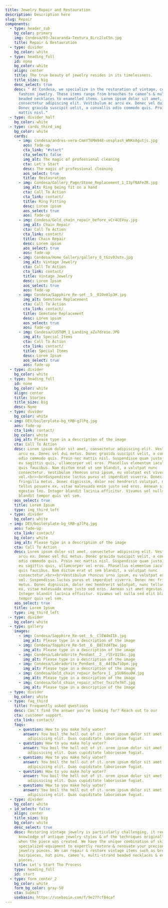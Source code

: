 ```yaml
---
title: Jewelry Repair and Restauration
description: Description here
slug: Repair
components:
  - type: header_sub
    bg_color: primary
    img: Condesa/03-Jacaranda-Textura_8Lrc2lvC5n.jpg
    title: Repair & Restauration
  - type: divider
    bg_color: white
  - type: heading_full
    id: none
    bg_color: white
    align: center
    title: The true beauty of jewelry resides in its timelessness.
    title_size: big
    desc_select: true
    desc: " At Condesa, we specialize in the restoration of vintage, costume &
      fashion jewelry. These items range from brooches to cameo’s & multi-strand
      beaded necklaces to enamelled items. Lorem ipsum dolor sit amet,
      consectetur adipiscing elit. Vestibulum ac arcu ex. Donec vel dui metus.
      Donec gravida suscipit velit, a convallis odio commodo quis. Proin nec
      mattis nisl."
  - type: divider_half
    bg_color: white
  - type: cards_third_img
    bg_color: white
    cards:
      - img: Condesa/andres-vera-CmmYT6Mm948-unsplash_WNKnAgutjs.jpg
        aos: fade-up
        cta_link: "#start"
        cta_select: false
        img_alt: The magic of professional cleaning
        cta: Let's Start
        desc: The magic of professional cleaning
        aos_select: true
        title: Restauration
      - img: Condesa/Gallery_Page/Stone_Replacement_1_I3yfNAFeZR.jpg
        img_alt: Ring being fit on a hand
        cta: Call To Action
        cta_link: contact/
        title: Ring Fitting
        desc: Lorem ipsum
        aos_select: true
        aos: fade-up
      - img: Condesa/Gold_chain_repair_before_vCr4CEVoy.jpg
        img_alt: Chain Repair
        cta: Call To Action
        cta_link: contact/
        title: Chain Repair
        desc: Lorem ipsum
        aos_select: true
        aos: fade-up
      - img: Condesa/Home_Gallery/gallery_8_tGzv0Jutn.jpg
        img_alt: Vintage Jewelry
        cta: Call To Action
        cta_link: contact/
        title: Vintage Jewelry
        desc: Lorem Ipsum
        aos_select: true
        aos: fade-up
      - img: Condesa/Sapphire_Re-set__5__010oXlp3H.jpg
        img_alt: Gemstone Replacement
        cta: Call To Action
        cta_link: contact/
        title: Gemstone Replacement
        desc: Lorem ipsum
        aos_select: true
        aos: fade-up
      - img: Condesa/CUSTOM_1_Landing_aZu7dreie.JPG
        img_alt: Special Items
        cta: Call To Action
        cta_link: contact/
        title: Special Items
        desc: Lorem Ipsum
        aos_select: true
        aos: fade-up
  - type: divider
    bg_color: white
  - type: heading_full
    id: none
    bg_color: white
    align: center
    title: Stories
    title_size: big
    desc: None
  - type: divider
    bg_color: white
  - img: DEV/boilerplate-bg_tRB-gJlPq.jpg
    aos: fade-up
    cta_link: contact/
    bg_color: white
    img_alt: Please type in a description of the image
    cta: Call To Action
    desc: Lorem ipsum dolor sit amet, consectetur adipiscing elit. Vestibulum ac
      arcu ex. Donec vel dui metus. Donec gravida suscipit velit, a convallis
      odio commodo quis. Proin nec mattis nisl. Suspendisse quam justo, egestas
      eu sagittis quis, ullamcorper vel eros. Phasellus elementum iaculis risus
      quis faucibus. Nam dictum erat ut sem blandit, a volutpat nunc
      consectetur. Vestibulum rhoncus urna ipsum, eu volutpat est viverra
      vel.<br><br>Suspendisse luctus purus et imperdiet viverra. Donec nec
      fringilla metus. Donec dignissim, dolor nec hendrerit volutpat, nunc
      tellus posuere ex, vitae malesuada enim justo sed eros. Aenean sit amet
      egestas leo. Integer blandit lacinia efficitur. Vivamus vel nulla sed elit
      blandit tempor quis vel sem.
    aos_select: true
    title: Lorem Ipsum
    type: img_third_left
  - type: divider
    bg_color: white
  - img: DEV/boilerplate-bg_tRB-gJlPq.jpg
    aos: fade-up
    cta_link: contact/
    bg_color: white
    img_alt: Please type in a description of the image
    cta: Call To Action
    desc: Lorem ipsum dolor sit amet, consectetur adipiscing elit. Vestibulum ac
      arcu ex. Donec vel dui metus. Donec gravida suscipit velit, a convallis
      odio commodo quis. Proin nec mattis nisl. Suspendisse quam justo, egestas
      eu sagittis quis, ullamcorper vel eros. Phasellus elementum iaculis risus
      quis faucibus. Nam dictum erat ut sem blandit, a volutpat nunc
      consectetur.<br><br>Vestibulum rhoncus urna ipsum, eu volutpat est viverra
      vel. Suspendisse luctus purus et imperdiet viverra. Donec nec fringilla
      metus. Donec dignissim, dolor nec hendrerit volutpat, nunc tellus posuere
      ex, vitae malesuada enim justo sed eros. Aenean sit amet egestas leo.
      Integer blandit lacinia efficitur. Vivamus vel nulla sed elit blandit
      tempor quis vel sem.
    aos_select: true
    title: Lorem Ipsum
    type: img_third_left
  - type: divider
    bg_color: white
  - type: gallery
    images:
      - img: Condesa/Sapphire_Re-set__6__ClEW4mIIk.jpg
        img_alt: Please type in a description of the image
      - img: Condesa/Sapphire_Re-Set__6__B8lYd4Tbw.jpg
        img_alt: Please type in a description of the image
      - img: Condesa/Labradorite_Pendant__2__rlErQ1Sbc.jpg
        img_alt: Please type in a description of the image
      - img: Condesa/Labradorite_Pendant__8__A4I0w7iOpm.jpg
        img_alt: Please type in a description of the image
      - img: Condesa/Gold_chain_repair_before_1__p5U86ouDW.jpg
        img_alt: Please type in a description of the image
      - img: Condesa/Gold_chain_repair_after_Tnzzfe7mT.jpg
        img_alt: Please type in a description of the image
  - type: divider
    bg_color: white
  - type: faq_third
    title: Frequently asked questions
    desc: Can’t find the answer you’re looking for? Reach out to our
    cta: customer support.
    cta_link: contact/
    faqs:
      - question: How to you make holy water?
        answer: You boil the hell out of it. orem ipsum dolor sit amet consectetur
          adipisicing elit. Quas cupiditate laboriosam fugiat.
      - question: How to you make holy water?
        answer: You boil the hell out of it. orem ipsum dolor sit amet consectetur
          adipisicing elit. Quas cupiditate laboriosam fugiat.
      - question: How to you make holy water?
        answer: You boil the hell out of it. orem ipsum dolor sit amet consectetur
          adipisicing elit. Quas cupiditate laboriosam fugiat.
      - question: How to you make holy water?
        answer: You boil the hell out of it. orem ipsum dolor sit amet consectetur
          adipisicing elit. Quas cupiditate laboriosam fugiat.
      - question: How to you make holy water?
        answer: You boil the hell out of it. orem ipsum dolor sit amet consectetur
          adipisicing elit. Quas cupiditate laboriosam fugiat.
  - type: divider
    bg_color: white
  - id_select: false
    align: center
    title_size: big
    bg_color: white
    desc_select: true
    desc: Restoring vintage jewelry is particularly challenging, it requires vast
      knowledge of antique jewelry styles & of the techniques originally used
      when the piece was created. We have the unique combination of skills &
      specialized equipment to expertly restore & renovate your precious vintage
      jewelry pieces. We can repair & restore vintage items such as brooches,
      hairpieces, hat pins, cameo’s, multi-strand beaded necklaces & enameled
      pieces.
    title: Let's Start The Process
    type: heading_full
    id: start
  - type: form_center_2
    bg_color: white
    form_bg_color: gray-50
    cta: Submit
    usebasin: https://usebasin.com/f/9e27fcf84caf
---
```

